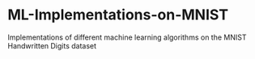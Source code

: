 # ML-Implementations-on-MNIST
Implementations of different machine learning algorithms on the MNIST Handwritten Digits dataset
